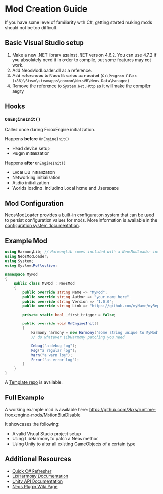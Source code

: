 # Mod Creation Guide

If you have some level of familiarity with C#, getting started making mods should not be too difficult.

## Basic Visual Studio setup

1. Make a new .NET library against .NET version 4.6.2. You can use 4.7.2 if you absolutely need it in order to compile, but some features may not work.
2. Add NeosModLoader.dll as a reference.
3. Add references to Neos libraries as needed (`C:\Program Files (x86)\Steam\steamapps\common\NeosVR\Neos_Data\Managed`)
4. Remove the reference to `System.Net.Http` as it will make the compiler angry

## Hooks

### `OnEngineInit()`

Called once during FrooxEngine initialization.

Happens **before** `OnEngineInit()`

- Head device setup
- Plugin initialization

Happens **after** `OnEngineInit()`

- Local DB initialization
- Networking initialization
- Audio initialization
- Worlds loading, including Local home and Userspace

## Mod Configuration

NeosModLoader provides a built-in configuration system that can be used to persist configuration values for mods. More information is available in the [configuration system documentation](config.md).

## Example Mod

```csharp
using HarmonyLib; // HarmonyLib comes included with a NeosModLoader install
using NeosModLoader;
using System;
using System.Reflection;

namespace MyMod
{
    public class MyMod : NeosMod
    {
        public override string Name => "MyMod";
        public override string Author => "your name here";
        public override string Version => "1.0.0";
        public override string Link => "https://github.com/myName/myRepo"; // this line is optional and can be omitted

        private static bool _first_trigger = false;

        public override void OnEngineInit()
        {
            Harmony harmony = new Harmony("some string unique to MyMod");
            // do whatever LibHarmony patching you need

            Debug("a debug log");
            Msg("a regular log");
            Warn("a warn log");
            Error("an error log");
        }
    }
}
```

A [Template repo](https://github.com/EIA485/NeosTemplate/) is available.

## Full Example

A working example mod is available here: <https://github.com/zkxs/runtime-frooxengine-mods/MotionBlurDisable>

It showcases the following:

- A valid Visual Studio project setup
- Using LibHarmony to patch a Neos method
- Using Unity to alter all existing GameObjects of a certain type

## Additional Resources

- [Quick C# Refresher](https://learnxinyminutes.com/docs/csharp/)
- [LibHarmony Documentation](https://harmony.pardeike.net/)
- [Unity API Documentation](https://docs.unity3d.com/ScriptReference/index.html)
- [Neos Plugin Wiki Page](https://wiki.neos.com/Plugins)
